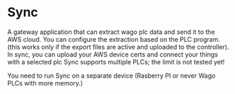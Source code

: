 # Sync
A gateway application that can extract wago plc data and send it to the AWS cloud. You can configure the extraction based on the PLC program. (this works only if the export files are active and uploaded to the controller). 
In sync, you can upload your AWS device certs and connect your things with a selected plc
Sync supports multiple PLCs; the limit is not tested yet!

You need to run Sync on a separate device (Rasberry PI or never Wago PLCs with more memory.)
